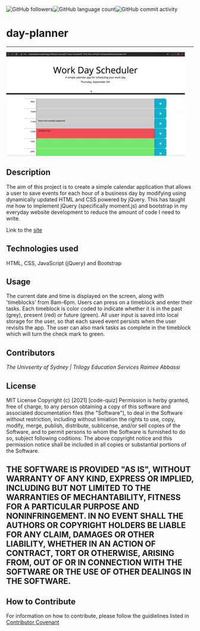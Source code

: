 <img alt="GitHub followers" src="https://img.shields.io/github/followers/Raimeeab?style=social"><img alt="GitHub language count" src="https://img.shields.io/github/languages/count/Raimeeab/day-planner?style=social"><img alt="GitHub commit activity" src="https://img.shields.io/github/commit-activity/w/Raimeeab/day-planner?style=social">

# day-planner
---
![planner-demo](assets/images/day-plannerdemo.gif)

## Description

The aim of this project is to create a simple calendar application that allows a user to save events for each hour of a business day by modifying using dynamically updated HTML and CSS powered by jQuery. This has taught me how to implement jQuery (specifically moment.js) and bootstrap in my everyday website development to reduce the amount of code I need to write. 

Link to the [site](https://raimeeab.github.io/day-planner/)

## Technologies used

HTML, CSS, JavaScript (jQuery) and Bootstrap

## Usage

The current date and time is displayed on the screen, along with 'timeblocks' from 8am-6pm. Users can press on a timeblock and enter their tasks. Each timeblock is color coded to indicate whether it is in the past (grey), present (red) or future (green). All user input is saved into local storage for the user, so that each saved event persists when the user revisits the app. The user can also mark tasks as complete in the timeblock which will turn the check mark to green. 

## Contributors
*The Univserity of Sydney | Trilogy Education Services*
*Raimee Abbassi*

## License
MIT License
Copyright (c) [2021] [code-quiz]
Permission is herby granted, free of charge, to any person obtaining a copy of this software and associated documentation files (the "Software"), to deal in the Software without restriction, including without limiation the rights to use, copy, modify, merge, publish, distribute, sublicense, and/or sell copies of the Software, and to permit persons to whom the Software is furnished to do so, subject following coditions: 
The above copyright notice and this permission notice shall be included in all copies or substantial portions of the Software. 

THE SOFTWARE IS PROVIDED "AS IS", WITHOUT WARRANTY OF ANY KIND, EXPRESS OR IMPLIED, INCLUDING BUT NOT LIMITED TO THE WARRANTIES OF MECHANTABILITY, FITNESS FOR A PARTICULAR PURPOSE AND NONINFRINGEMENT. IN NO EVENT SHALL THE AUTHORS OR COPYRIGHT HOLDERS BE LIABLE FOR ANY CLAIM, DAMAGES OR OTHER LIABILITY, WHETHER IN AN ACTION OF CONTRACT, TORT OR OTHERWISE, ARISING FROM, OUT OF OR IN CONNECTION WITH THE SOFTWARE OR THE USE OF OTHER DEALINGS IN THE SOFTWARE.  
---

## How to Contribute
For information on how to contribute, please follow the guidlelines listed in [Contributor Covenant](https://www.contributor-covenant.org/) 
